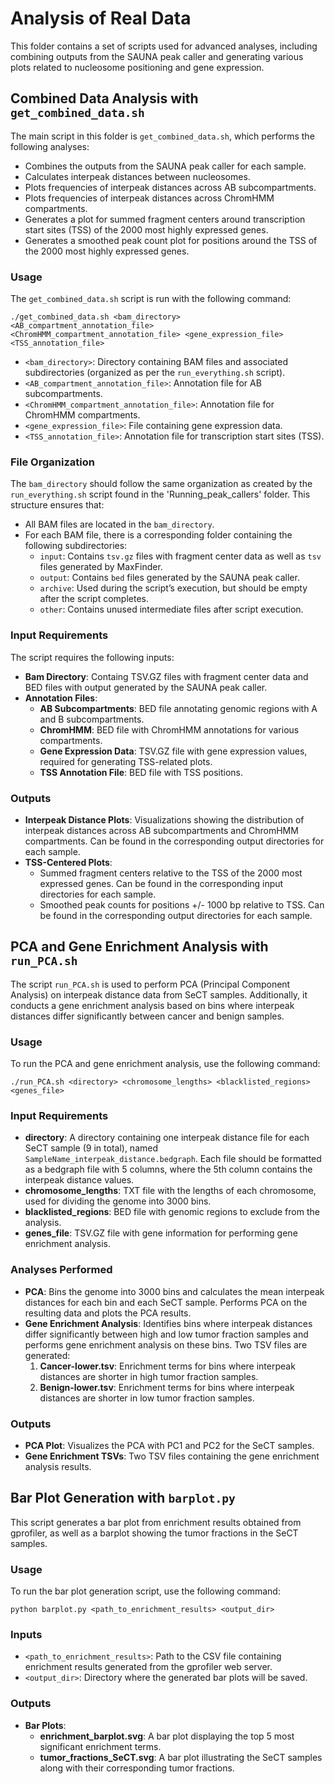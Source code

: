 # Analysis of Real Data

This folder contains a set of scripts used for advanced analyses, including combining outputs from the SAUNA peak caller and generating various plots related to nucleosome positioning and gene expression.

## Combined Data Analysis with `get_combined_data.sh`

The main script in this folder is `get_combined_data.sh`, which performs the following analyses:

- Combines the outputs from the SAUNA peak caller for each sample.
- Calculates interpeak distances between nucleosomes.
- Plots frequencies of interpeak distances across AB subcompartments.
- Plots frequencies of interpeak distances across ChromHMM compartments.
- Generates a plot for summed fragment centers around transcription start sites (TSS) of the 2000 most highly expressed genes.
- Generates a smoothed peak count plot for positions around the TSS of the 2000 most highly expressed genes.

### Usage

The `get_combined_data.sh` script is run with the following command:
```shell
./get_combined_data.sh <bam_directory> <AB_compartment_annotation_file> <ChromHMM_compartment_annotation_file> <gene_expression_file> <TSS_annotation_file>
```

- `<bam_directory>`: Directory containing BAM files and associated subdirectories (organized as per the `run_everything.sh` script).
- `<AB_compartment_annotation_file>`: Annotation file for AB subcompartments.
- `<ChromHMM_compartment_annotation_file>`: Annotation file for ChromHMM compartments.
- `<gene_expression_file>`: File containing gene expression data.
- `<TSS_annotation_file>`: Annotation file for transcription start sites (TSS).

### File Organization

The `bam_directory` should follow the same organization as created by the `run_everything.sh` script found in the 'Running_peak_callers' folder. This structure ensures that:

- All BAM files are located in the `bam_directory`.
- For each BAM file, there is a corresponding folder containing the following subdirectories:
  - `input`: Contains `tsv.gz` files with fragment center data as well as `tsv` files generated by MaxFinder.
  - `output`: Contains `bed` files generated by the SAUNA peak caller.
  - `archive`: Used during the script’s execution, but should be empty after the script completes.
  - `other`: Contains unused intermediate files after script execution.

### Input Requirements

The script requires the following inputs:

- **Bam Directory**: Containg TSV.GZ files with fragment center data and BED files with output generated by the SAUNA peak caller.
- **Annotation Files**:
  - **AB Subcompartments**: BED file annotating genomic regions with A and B subcompartments.
  - **ChromHMM**: BED file with ChromHMM annotations for various compartments.
  - **Gene Expression Data**: TSV.GZ file with gene expression values, required for generating TSS-related plots.
  - **TSS Annotation File**: BED file with TSS positions.

### Outputs

- **Interpeak Distance Plots**: Visualizations showing the distribution of interpeak distances across AB subcompartments and ChromHMM compartments. Can be found in the corresponding output directories for each sample.
- **TSS-Centered Plots**:
  - Summed fragment centers relative to the TSS of the 2000 most expressed genes. Can be found in the corresponding input directories for each sample.
  - Smoothed peak counts for positions +/- 1000 bp relative to TSS. Can be found in the corresponding output directories for each sample.

## PCA and Gene Enrichment Analysis with `run_PCA.sh`

The script `run_PCA.sh` is used to perform PCA (Principal Component Analysis) on interpeak distance data from SeCT samples. Additionally, it conducts a gene enrichment analysis based on bins where interpeak distances differ significantly between cancer and benign samples.

### Usage

To run the PCA and gene enrichment analysis, use the following command:
```shell
./run_PCA.sh <directory> <chromosome_lengths> <blacklisted_regions> <genes_file>
```

### Input Requirements

- **directory**: A directory containing one interpeak distance file for each SeCT sample (9 in total), named `SampleName_interpeak_distance.bedgraph`. Each file should be formatted as a bedgraph file with 5 columns, where the 5th column contains the interpeak distance values.
- **chromosome_lengths**: TXT file with the lengths of each chromosome, used for dividing the genome into 3000 bins.
- **blacklisted_regions**: BED file with genomic regions to exclude from the analysis.
- **genes_file**: TSV.GZ file with gene information for performing gene enrichment analysis.

### Analyses Performed

- **PCA**: Bins the genome into 3000 bins and calculates the mean interpeak distances for each bin and each SeCT sample. Performs PCA on the resulting data and plots the PCA results.
- **Gene Enrichment Analysis**: Identifies bins where interpeak distances differ significantly between high and low tumor fraction samples and performs gene enrichment analysis on these bins. Two TSV files are generated:
  1. **Cancer-lower.tsv**: Enrichment terms for bins where interpeak distances are shorter in high tumor fraction samples.
  2. **Benign-lower.tsv**: Enrichment terms for bins where interpeak distances are shorter in low tumor fraction samples.

### Outputs

- **PCA Plot**: Visualizes the PCA with PC1 and PC2 for the SeCT samples.
- **Gene Enrichment TSVs**: Two TSV files containing the gene enrichment analysis results.

## Bar Plot Generation with `barplot.py`

This script generates a bar plot from enrichment results obtained from gprofiler, as well as a barplot showing the tumor fractions in the SeCT samples.

### Usage

To run the bar plot generation script, use the following command:

```shell
python barplot.py <path_to_enrichment_results> <output_dir>
```

### Inputs
- `<path_to_enrichment_results>`: Path to the CSV file containing enrichment results generated from the gprofiler web server.
- `<output_dir>`: Directory where the generated bar plots will be saved.

### Outputs

- **Bar Plots**: 
  - **enrichment_barplot.svg**: A bar plot displaying the top 5 most significant enrichment terms.
  - **tumor_fractions_SeCT.svg**: A bar plot illustrating the SeCT samples along with their corresponding tumor fractions.

